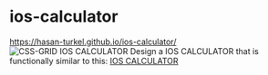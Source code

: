 # ios-calculator
https://hasan-turkel.github.io/ios-calculator/
![CSS-GRID IOS CALCULATOR](./ios-calculator.png)
Design a IOS CALCULATOR that is functionally similar to this: [IOS CALCULATOR](https://css-grid-ios.netlify.app/)

